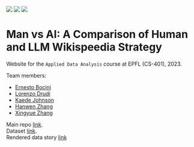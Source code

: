 ![](https://img.shields.io/badge/CSS3-1572B6?style=for-the-badge&logo=css3&logoColor=white)
![](https://img.shields.io/badge/HTML5-E34F26?style=for-the-badge&logo=html5&logoColor=white)
![](https://img.shields.io/badge/Plotly-239120?style=for-the-badge&logo=plotly&logoColor=white)

# Man vs AI: A Comparison of Human and LLM Wikispeedia Strategy

Website for the `Applied Data Analysis` course at EPFL (CS-401), 2023.

Team members:
- [Ernesto Bocini](https://github.com/ernestoBocini)
- [Lorenzo Drudi](https://github.com/drudilorenzo)
- [Kaede Johnson](https://github.com/kaedejohnson)
- [Hanwen Zhang](https://github.com/Katie-zhang)
- [Xingyue Zhang](https://github.com/bREAKtHEdOLL)

Main repo [link](https://github.com/epfl-ada/ada-2023-project-klech). \
Dataset [link](https://snap.stanford.edu/data/wikispeedia.html). \
Rendered data story [link](https://github.com/drudilorenzo/ada-klech-data-story)
